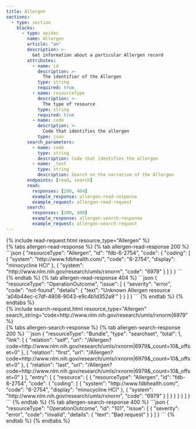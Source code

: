 ```yaml
---
title: Allergen
sections:
  - type: section
    blocks:
      - type: apidoc
        name: Allergen
        article: "an"
        description: >-
          Get information about a particular Allergen record
        attributes:
          - name: id
            description: >-
              The identifier of the Allergen
            type: string
            required: true
          - name: resourceType
            description: >-
              The type of resource
            type: string
            required: true
          - name: code
            description: >-
              Code that identifies the allergen
            type: json
        search_parameters:
          - name: code
            type: string
            description: Code that identifies the allergen
          - name: _text
            type: string
            description: Search on the narrative of the Allergen
        endpoints: [read, search]
        read:
          responses: [200, 404]
          example_response: allergen-read-response
          example_request: allergen-read-request
        search:
          responses: [200, 400]
          example_response: allergen-search-response
          example_request: allergen-search-request
---
```


<div id="allergen-read-request">
{%  include read-request.html resource_type="Allergen" %}
</div>

<div id="allergen-read-response">
{% tabs allergen-read-response %}
{% tab allergen-read-response 200 %}
```json
{
    "resourceType": "Allergen",
    "id": "fdb-6-2754",
    "code": {
        "coding": [
            {
                "system": "http://www.fdbhealth.com/",
                "code": "6-2754",
                "display": "minocycline HCl"
            },
            {
                "system": "http://www.nlm.nih.gov/research/umls/rxnorm",
                "code": "6979"
            }
        ]
    }
}
```
{% endtab %}
{% tab allergen-read-response 404 %}
```json
{
  "resourceType": "OperationOutcome",
  "issue": [
    {
      "severity": "error",
      "code": "not-found",
      "details": {
        "text": "Unknown Allergen resource 'a04b44ec-c7df-4808-9043-e9c4b1d352a9'"
      }
    }
  ]
}
```
{% endtab %}
{% endtabs %}
</div>

<div id="allergen-search-request">
{% include search-request.html resource_type="Allergen" search_string="code=http://www.nlm.nih.gov/research/umls/rxnorm|6979" %}
</div>

<div id="allergen-search-response">
{% tabs allergen-search-response %}
{% tab allergen-search-response 200 %}
```json
{
    "resourceType": "Bundle",
    "type": "searchset",
    "total": 1,
    "link": [
        {
            "relation": "self",
            "url": "/Allergen?code=http://www.nlm.nih.gov/research/umls/rxnorm|6979&_count=10&_offset=0"
        },
        {
            "relation": "first",
            "url": "/Allergen?code=http://www.nlm.nih.gov/research/umls/rxnorm|6979&_count=10&_offset=0"
        },
        {
            "relation": "last",
            "url": "/Allergen?code=http://www.nlm.nih.gov/research/umls/rxnorm|6979&_count=10&_offset=0"
        }
    ],
    "entry": [
        {
            "resource": {
                {
                    "resourceType": "Allergen",
                    "id": "fdb-6-2754",
                    "code": {
                        "coding": [
                            {
                                "system": "http://www.fdbhealth.com/",
                                "code": "6-2754",
                                "display": "minocycline HCl"
                            },
                            {
                                "system": "http://www.nlm.nih.gov/research/umls/rxnorm",
                                "code": "6979"
                            }
                        ]
                    }
                }    
            }
        }
    ]
}
```
{% endtab %}
{% tab allergen-search-response 400 %}
```json
{
  "resourceType": "OperationOutcome",
  "id": "101",
  "issue": [
    {
      "severity": "error",
      "code": "invalid",
      "details": {
        "text": "Bad request"
      }
    }
  ]
}
```
{% endtab %}
{% endtabs %}
</div>
